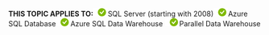 <Token>**THIS TOPIC APPLIES TO:**![yes](../../Images\Image\ImageNotContaina/yes.png)SQL Server (starting with 2008)![yes](../../Images\Image\ImageNotContaina/yes.png)Azure SQL Database![yes](../../Images\Image\ImageNotContaina/yes.png)Azure SQL Data Warehouse ![yes](../../Images\Image\ImageNotContaina/yes.png)Parallel Data Warehouse
 </Token>